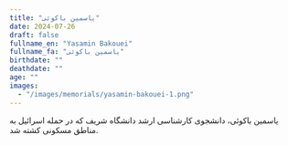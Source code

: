 ```yaml
---
title: "یاسمین باکوئی"
date: 2024-07-26
draft: false
fullname_en: "Yasamin Bakouei"
fullname_fa: "یاسمین باکوئی"
birthdate: ""
deathdate: ""
age: ""
images:
  - "/images/memorials/yasamin-bakouei-1.png"
---
```


یاسمین باکوئی، دانشجوی کارشناسی ارشد دانشگاه شریف که در حمله اسرائیل به مناطق مسکونی کشته شد.